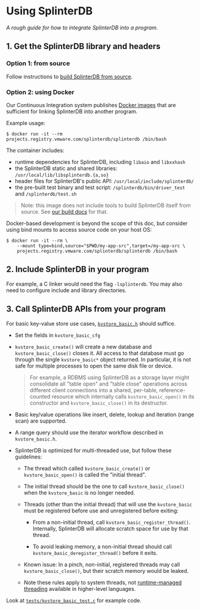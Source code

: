 # Using SplinterDB

_A rough guide for how to integrate SplinterDB into a program._

## 1. Get the SplinterDB library and headers

### Option 1: from source
Follow instructions to [build SplinterDB from source](build.md).

### Option 2: using Docker
Our Continuous Integration system publishes [Docker images](../Dockerfile)
that are sufficient for linking SplinterDB into another program.

Example usage:
```shell
$ docker run -it --rm projects.registry.vmware.com/splinterdb/splinterdb /bin/bash
```

The container includes:
- runtime dependencies for SplinterDB, including `libaio` and `libxxhash`
- the SplinterDB static and shared libraries: `/usr/local/lib/libsplinterdb.{a,so}`
- header files for SplinterDB's public API: `/usr/local/include/splinterdb/`
- the pre-built test binary and test script: `/splinterdb/bin/driver_test` and `/splinterdb/test.sh`

> Note: this image does not include tools to build SplinterDB itself
from source.  See [our build docs](build.md) for that.

Docker-based development is beyond the scope of this doc, but consider
using bind mounts to access source code on your host OS:
```shell
$ docker run -it --rm \
    --mount type=bind,source="$PWD/my-app-src",target=/my-app-src \
    projects.registry.vmware.com/splinterdb/splinterdb /bin/bash
```


## 2. Include SplinterDB in your program

For example, a C linker would need the flag `-lsplinterdb`.  You may also need to configure include and library directories.


## 3. Call SplinterDB APIs from your program

For basic key-value store use cases, [`kvstore_basic.h`](../src/kvstore_basic.h) should suffice.

- Set the fields in `kvstore_basic_cfg`

- `kvstore_basic_create()` will create a new database and `kvstore_basic_close()` closes it.
   All access to that database must go through the single `kvstore_basic*` object returned.
   In particular, it is not safe for multiple processes to open the same disk file or device.

    > For example, a RDBMS using SplinterDB as a storage layer might consolidate all "table open" and "table close"
      operations across different client connections into a shared, per-table, reference-counted resource which
      internally calls `kvstore_basic_open()` in its constructor and `kvstore_basic_close()` in its destructor.

- Basic key/value operations like insert, delete, lookup and iteration
  (range scan) are supported.

- A range query should use the iterator workflow described in `kvstore_basic.h`.

- SplinterDB is optimized for multi-threaded use, but follow these guidelines:

  - The thread which called `kvstore_basic_create()` or `kvstore_basic_open()`
    is called the "initial thread".

  - The initial thread should be the one to call `kvstore_basic_close()` when
    the `kvstore_basic` is no longer needed.

  - Threads (other than the initial thread) that will use the `kvstore_basic`
    must be registered before use and unregistered before exiting:

    - From a non-initial thread, call `kvstore_basic_register_thread()`.
      Internally, SplinterDB will allocate scratch space for use by that thread.

    - To avoid leaking memory, a non-initial thread should call
      `kvstore_basic_deregister_thread()` before it exits.

  - Known issue: In a pinch, non-initial, registered threads may call
    `kvstore_basic_close()`, but their scratch memory would be leaked.

  - Note these rules apply to system threads, not [runtime-managed threading](https://en.wikipedia.org/wiki/Green_threads)
    available in higher-level languages.

Look at [`tests/kvstore_basic_test.c`](../tests/kvstore_basic_test.c) for example code.
